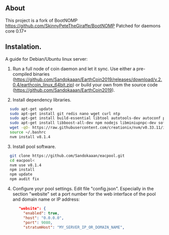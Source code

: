 ## About 
This project is a fork of BootNOMP https://github.com/SkinnyPeteTheGiraffe/BootNOMP
Patched for daemons core 0.17+

## Instalation.
A guide for Debian/Ubuntu linux server:
1. Run a full node of coin daemon and let it sync.  Use either a pre-compiled binaries (https://github.com/Sandokaaan/EarthCoin2019/releases/download/v.2.0.4/earthcoin_linux_64bit.zip) or build your own from the source code (https://github.com/Sandokaaan/EarthCoin2019).

2. Install dependency libraries.
```bash
  sudo apt-get update
  sudo apt-get install git redis nano wget curl ntp 
  sudo apt-get install build-essential libtool autotools-dev autoconf pkg-config libssl-dev
  sudo apt-get install libboost-all-dev npm nodejs libminiupnpc-dev software-properties-common
  wget -qO- https://raw.githubusercontent.com/creationix/nvm/v0.33.11/install.sh | bash
  source ~/.bashrc
  nvm install v8.1.4
```

3. Install pool software.
```bash
  git clone https://github.com/Sandokaaan/eacpool.git
  cd eacpool<
  nvm use v8.1.4
  npm install
  npm update
  npm audit fix
```

4. Configure yoyr pool settings.
Edit file "config.json". Especially in the section "website" set a port number for the web interface of the pool and domain name or IP address:
```json
      "website": {
        "enabled": true,
        "host": "0.0.0.0",
        "port": 9080,
        "stratumHost": "MY_SERVER_IP_OR_DOMAIN_NAME",
```

